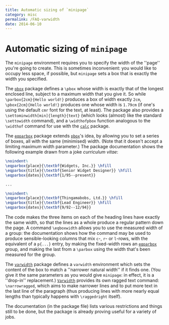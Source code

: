 ```yaml
---
title: Automatic sizing of `minipage`
category: misc
permalink: /FAQ-varwidth
date: 2014-06-10
---
```


# Automatic sizing of `minipage`

The `minipage` environment requires you to specify the
width of the ''page'' you're going to create.  This is sometimes
inconvenient: you would like to occupy less space, if possible, but
`minipage` sets a box that is exactly the width you
specified.

The [`pbox`](https://ctan.org/pkg/pbox) package defines a `\pbox` whose width is exactly
that of the longest enclosed line, subject to a maximum width that you
give it.  So while `\parbox{2cm}{Hello world!}` produces a
box of width exactly `2cm`,
`\pbox{2cm}{Hello world!}` produces one whose width is
`1.79cm` (if one's using the default `cmr` font for the
text, at least).  The package also provides a
`\settominwidth[min]{length}{text}` (which looks (almost)
like the standard `\settowidth` command), and a `\widthofpbox`
function analogous to the `\widthof` command for use with the
[`calc`](https://ctan.org/pkg/calc) package.

The [`eqparbox`](https://ctan.org/pkg/eqparbox) package extends [`pbox`](https://ctan.org/pkg/pbox)'s idea, by
allowing you to set a series of boxes, all with the same (minimised)
width.  (Note that it doesn't accept a limiting maximum width
parameter.)  The package documentation shows the following example
drawn from a joke _curriculum vitae_:
```latex
\noindent%
\eqparbox{place}{\textbf{Widgets, Inc.}} \hfill
\eqparbox{title}{\textbf{Senior Widget Designer}} \hfill
\eqparbox{dates}{\textbf{1/95--present}}

...

\noindent%
\eqparbox{place}{\textbf{Thingamabobs, Ltd.}} \hfill
\eqparbox{title}{\textbf{Lead Engineer}} \hfill
\eqparbox{dates}{\textbf{9/92--12/94}}
```
The code makes the three items on each of the heading lines have
exactly the same width, so that the lines as a whole produce a regular
pattern down the page.  A command `\eqboxwidth` allows you to use
the measured width of a group: the documentation shows how the command
may be used to produce sensible-looking columns that mix `c`-,
`r`- or `l`-rows, with the equivalent of a `p{...}`
entry, by making the fixed-width rows an [`eqparbox`](https://ctan.org/pkg/eqparbox) group, and
making the last from a `\parbox` using the width that's been
measured for the group.

The [`varwidth`](https://ctan.org/pkg/varwidth) package defines a `varwidth`
environment which sets the content of the box to match a ''narrower
natural width'' if it finds one.  (You give it the same parameters as
you would give `minipage`: in effect, it is a ''drop-in''
replacement.)  [`Varwidth`](https://ctan.org/pkg/Varwidth) provides its own ragged text command:
`\narrowragged`, which aims to make narrower lines and to put more
text in the last line of the paragraph (thus producing lines with more
nearly equal lengths than typically happens with `\raggedright`
itself).

The documentation (in the package file) lists various restrictions and
things still to be done, but the package is already proving useful for
a variety of jobs.

